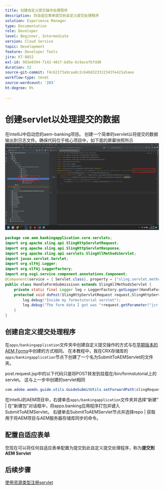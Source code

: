 ```yaml
---
title: 创建自定义提交操作处理程序
description: 将自适应表单提交到自定义提交处理程序
solution: Experience Manager
type: Documentation
role: Developer
level: Beginner, Intermediate
version: Cloud Service
topic: Development
feature: Developer Tools
jira: KT-8852
exl-id: 983e0394-7142-481f-bd5e-6c9acefbfdd0
duration: 52
source-git-commit: f4c621f3a9caa8c2c64b8323312343fe421a5aee
workflow-type: tm+mt
source-wordcount: '203'
ht-degree: 0%

---
```


# 创建servlet以处理提交的数据

在IntelliJ中启动您的aem-banking项目。
创建一个简单的servlet以将提交的数据输出到日志文件。确保代码位于核心项目中，如下面的屏幕快照所示
![create-servlet](assets/create-servlet.png)

```java
package com.aem.bankingapplication.core.servlets;
import org.apache.sling.api.SlingHttpServletRequest;
import org.apache.sling.api.SlingHttpServletResponse;
import org.apache.sling.api.servlets.SlingAllMethodsServlet;
import javax.servlet.Servlet;
import org.slf4j.Logger;
import org.slf4j.LoggerFactory;
import org.osgi.service.component.annotations.Component;
@Component(service = { Servlet.class}, property = {"sling.servlet.methods=post","sling.servlet.paths=/bin/formstutorial"})
public class HandleFormSubmissison extends SlingAllMethodsServlet {
    private static final Logger log = LoggerFactory.getLogger(HandleFormSubmissison.class);
    protected void doPost(SlingHttpServletRequest request,SlingHttpServletResponse response) {
        log.debug("Inside my formstutorial servlet");
        log.debug("The form data I got was "+request.getParameter("jcr:data"));
    }
}
```

## 创建自定义提交处理程序

在`apps/bankingapplication`文件夹中创建自定义提交操作的方式与在[早期版本的AEM Forms](https://experienceleague.adobe.com/docs/experience-manager-learn/forms/adaptive-forms/custom-submit-aem-forms-article.html?lang=en)中创建的方式相同。 在本教程中，我在CRX存储库的`apps/bankingapplication`节点下创建了一个名为SubmitToAEMServlet的文件夹。

post.request.jsp中的以下代码只是将POST转发到挂载在/bin/formstutorial上的servlet。 这与上一步中创建的servlet相同

```java
com.adobe.aemds.guide.utils.GuideSubmitUtils.setForwardPath(slingRequest,"/bin/formstutorial",null,null);
```

在IntelliJ的AEM项目中，右键单击`apps/bankingapplication`文件夹并选择“新建” | 在“新建包”对话框中，将apps.banking应用程序打包并键入SubmitToAEMServlet。 右键单击SubmitToAEMServlet节点并选择repo | 获取用于将AEM项目与AEM服务器存储库同步的命令。


## 配置自适应表单

您现在可以将任何自适应表单配置为提交到此自定义提交处理程序，称为&#x200B;**提交到AEM Servlet**

## 后续步骤

[使用资源类型注册servlet](./registering-servlet-using-resourcetype.md)
